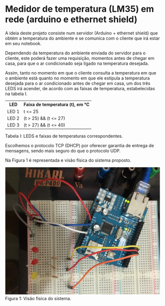 # Medidor de temperatura (LM35) em rede (arduino e ethernet shield)

A ideia deste projeto consiste num servidor (Arduino + ethernet shield) que
obtém a temperatura do ambiente e se comunica com o cliente que irá estar
em seu notebook. 

Dependendo da temperatura do ambiente enviada do
servidor para o cliente, este poderá fazer uma requisição, momentos antes
de chegar em casa, para que o ar condicionado seja ligado na temperatura
desejada.

Assim, tanto no momento em que o cliente consulta a temperatura em que o ambiente está quanto no momento em que ele estipula a temperatura desejada
para o ar condicionado antes de chegar em casa, um dos três LEDS irá acender, de acordo com as faixas de temperatura, estabelecidas na tabela I.

<table>
  <tr>
    <th>LED</th>
    <th>Faixa de temperatura (t), em °C</th>
  </tr>
  
  <tr>
    <td>LED 1</td>
    <td>t <= 25</td> 
  </tr>
  
  <tr>
    <td>LED 2</td>
    <td>(t > 25) && (t <= 27)</td>
  </tr>
  
  <tr>
    <td>LED 3</td>
    <td>(t > 27) && (t <= 40)</td>
  </tr> 
</table>
Tabela I: LEDS e faixas de temperaturas correspondentes.


Escolhemos o protocolo TCP (DHCP) por oferecer garantia de entrega de
mensagens, sendo mais seguro do que o protocolo UDP.

Na Figura 1 é representada e visão física do sistema proposto.

<img src="visao_fisica_sistema.png">
Figura 1: Visão física do sistema.
